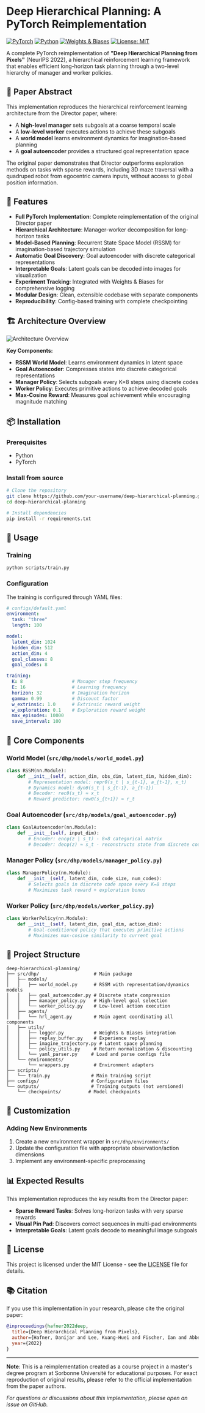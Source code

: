 # Deep Hierarchical Planning: A PyTorch Reimplementation

[![PyTorch](https://img.shields.io/badge/PyTorch-1.9+-EE4C2C?logo=pytorch)](https://pytorch.org/)
[![Python](https://img.shields.io/badge/Python-3.8+-3776AB?logo=python)](https://python.org)
[![Weights & Biases](https://img.shields.io/badge/Weights_&_Biases-Tracked-FFBE00?logo=weightsandbiases)](https://wandb.ai/)
[![License: MIT](https://img.shields.io/badge/License-MIT-yellow.svg)](https://opensource.org/licenses/MIT)

A complete PyTorch reimplementation of **"Deep Hierarchical Planning from Pixels"** (NeurIPS 2022), a hierarchical reinforcement learning framework that enables efficient long-horizon task planning through a two-level hierarchy of manager and worker policies.

## 📖 Paper Abstract

This implementation reproduces the hierarchical reinforcement learning architecture from the Director paper, where:
- A **high-level manager** sets subgoals at a coarse temporal scale
- A **low-level worker** executes actions to achieve these subgoals  
- A **world model** learns environment dynamics for imagination-based planning
- A **goal autoencoder** provides a structured goal representation space

The original paper demonstrates that Director outperforms exploration methods on tasks with sparse rewards, including 3D maze traversal with a quadruped robot from egocentric camera inputs, without access to global position information.

## 🚀 Features

- **Full PyTorch Implementation**: Complete reimplementation of the original Director paper
- **Hierarchical Architecture**: Manager-worker decomposition for long-horizon tasks
- **Model-Based Planning**: Recurrent State Space Model (RSSM) for imagination-based trajectory simulation
- **Automatic Goal Discovery**: Goal autoencoder with discrete categorical representations
- **Interpretable Goals**: Latent goals can be decoded into images for visualization
- **Experiment Tracking**: Integrated with Weights & Biases for comprehensive logging
- **Modular Design**: Clean, extensible codebase with separate components
- **Reproducibility**: Config-based training with complete checkpointing

## 🏗️ Architecture Overview

![Architecture Overview](figures/architecture-overview.png)

**Key Components:**
- **RSSM World Model**: Learns environment dynamics in latent space
- **Goal Autoencoder**: Compresses states into discrete categorical representations  
- **Manager Policy**: Selects subgoals every K=8 steps using discrete codes
- **Worker Policy**: Executes primitive actions to achieve decoded goals
- **Max-Cosine Reward**: Measures goal achievement while encouraging magnitude matching

## 📦 Installation

### Prerequisites

- Python
- PyTorch

### Install from source

```bash
# Clone the repository
git clone https://github.com/your-username/deep-hierarchical-planning.git
cd deep-hierarchical-planning

# Install dependencies
pip install -r requirements.txt
```

## 🎯 Usage

### Training

```bash
python scripts/train.py
```

### Configuration

The training is configured through YAML files:

```yaml
# configs/default.yaml
environment:
  task: "three"
  length: 100

model:
  latent_dim: 1024
  hidden_dim: 512
  action_dim: 4
  goal_classes: 8
  goal_codes: 8

training:
  K: 8                  # Manager step frequency
  E: 16                 # Learning frequency
  horizon: 32           # Imagination horizon
  gamma: 0.99           # Discount factor
  w_extrinsic: 1.0      # Extrinsic reward weight
  w_exploration: 0.1    # Exploration reward weight
  max_episodes: 10000
  save_interval: 100
```

## 🧠 Core Components

### World Model (`src/dhp/models/world_model.py`)
```python
class RSSM(nn.Module):
    def __init__(self, action_dim, obs_dim, latent_dim, hidden_dim):
        # Representation model: reprθ(s_t | s_{t-1}, a_{t-1}, x_t)
        # Dynamics model: dynθ(s_t | s_{t-1}, a_{t-1})  
        # Decoder: recθ(s_t) ≈ x_t
        # Reward predictor: rewθ(s_{t+1}) ≈ r_t
```

### Goal Autoencoder (`src/dhp/models/goal_autoencoder.py`)
```python
class GoalAutoencoder(nn.Module):
    def __init__(self, input_dim):
        # Encoder: encφ(z | s_t) - 8×8 categorical matrix
        # Decoder: decφ(z) ≈ s_t - reconstructs state from discrete codes
```

### Manager Policy (`src/dhp/models/manager_policy.py`)
```python
class ManagerPolicy(nn.Module):
    def __init__(self, latent_dim, code_size, num_codes):
        # Selects goals in discrete code space every K=8 steps
        # Maximizes task reward + exploration bonus
```

### Worker Policy (`src/dhp/models/worker_policy.py`)  
```python
class WorkerPolicy(nn.Module):
    def __init__(self, latent_dim, goal_dim, action_dim):
        # Goal-conditioned policy that executes primitive actions
        # Maximizes max-cosine similarity to current goal
```

## 📁 Project Structure

```
deep-hierarchical-planning/
├── src/dhp/                    # Main package
│   ├── models/
│   │   ├── world_model.py      # RSSM with representation/dynamics models
│   │   ├── goal_autoencoder.py # Discrete state compression
│   │   ├── manager_policy.py   # High-level goal selection
│   │   └── worker_policy.py    # Low-level action execution
│   ├── agents/
│   │   └── hrl_agent.py        # Main agent coordinating all components
│   ├── utils/
│   │   ├── logger.py           # Weights & Biases integration
│   │   ├── replay_buffer.py    # Experience replay
│   │   ├── imagine_trajectory.py # Latent space planning
│   │   └── policy_utils.py     # Return normalization & discounting
│   │   └── yaml_parser.py     # Load and parse configs file
│   └── environments/
│       └── wrappers.py         # Environment adapters
├── scripts/
│   └── train.py               # Main training script
├── configs/                   # Configuration files
└── outputs/                   # Training outputs (not versioned)
    └── checkpoints/          # Model checkpoints
```


## 🔧 Customization

### Adding New Environments

1. Create a new environment wrapper in `src/dhp/environments/`
2. Update the configuration file with appropriate observation/action dimensions
3. Implement any environment-specific preprocessing

## 📊 Expected Results

This implementation reproduces the key results from the Director paper:

- **Sparse Reward Tasks**: Solves long-horizon tasks with very sparse rewards
- **Visual Pin Pad**: Discovers correct sequences in multi-pad environments
- **Interpretable Goals**: Latent goals decode to meaningful image subgoals

## 📄 License

This project is licensed under the MIT License - see the [LICENSE](LICENSE) file for details.

## 📚 Citation

If you use this implementation in your research, please cite the original paper:

```bibtex
@inproceedings{hafner2022deep,
  title={Deep Hierarchical Planning from Pixels},
  author={Hafner, Danijar and Lee, Kuang-Huei and Fischer, Ian and Abbeel, Pieter},
  year={2022}
}
```
---

**Note**: This is a reimplementation created as a course project in a master's degree program at Sorbonne Université for educational purposes. For exact reproduction of original results, please refer to the official implementation from the paper authors.

*For questions or discussions about this implementation, please open an issue on GitHub.*